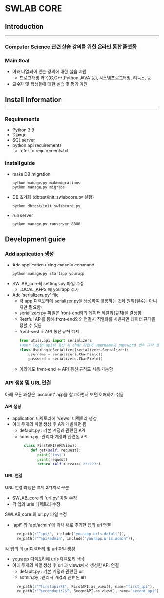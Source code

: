 # SWLAB CORE

## Introduction

---
### Computer Science 관련 실습 강의를 위한 온라인 통합 플랫폼

### Main Goal
- 아래 나열되어 있는 강의에 대한 실습 지원
    - 프로그래밍 과목(C,C++,Python,JAVA 등), 시스템프로그래밍, 리눅스, 등
- 교수자 및 학생들에 대한 실습 및 평가 지원

## Install Information

---
### Requirements

- Python 3.9
- Django
- SQL server
- python api requirements
  - refer to requirements.txt

### Install guide

- make DB migration
  ```console
  python manage.py makemigrations
  python manage.py migrate
  ```
- DB 초기화 (dbtest/init_swlabcore.py 실행)
   ```console
  python dbtest/init_swlabcore.py
  ```
- run server
  ```console
  python manage.py runserver 8000
  ```

## Development guide

### Add application 생성

- Add application using console command
  ```console
  python manage.py startapp yourapp
  ```
- SWLAB_core의 settings.py 파일 수정
  - LOCAL_APPS 에 yourapp 추가
- Add 'serializers.py' file
  - 각 app 디렉토리에 serializer.py을 생성하여 활용하는 것이 원칙(필수는 아니지만 필요함)
  - serializers.py 파일은 front-end와의 데이터 직렬화(규칙)을 결정함 
  - Restful API를 통해 front-end와의 연결시 직렬화를 사용하면 데이터 규칙을 정할 수 있음
  - front-end -> API 통신 규칙 예제
     ```python
    from utils.api import serializers
    #user login api와 통신 시 char 타입의 username과 password 변수 규칙 생성
    class UserLoginSerializer(serializers.Serializer):
         username = serializers.CharField()
         password = serializers.CharField()
     ```
  - 이외에도 front-end <- API 통신 규칙도 사용 가능함

### API 생성 및 URL 연결
아래 모든 과정은 'account' app을 참고하면서 보면 이해하기 쉬움

#### API 생성
- application 디렉토리에 'views' 디렉토리 생성
- 아래 두개의 파일 생성 후 API 개발하면 됨
  - default.py : 기본 계정과 관련된 API
  - admin.py : 관리자 계정과 관련된 API
    ```python
      class FirstAPI(APIView):
         def get(self, request):
            print('test')
            print(request)
            return self.success('??????')
    ```

#### URL 연결
URL 연결 과정은 크게 2가지로 구분
- SWLAB_core 의 'url.py' 파일 수정 
- 각 앱의 urls 디렉토리 수정

SWLAB_core 의 url.py 파일 수정

- 'api/' 와 'api/admin'에 각각 새로 추가한 앱의 url 연결
  ```python
    re_path(r"^api/", include("yourapp.urls.defult")),
    re_path(r"^api/admin", include("yourapp.urls.admin")),
  ```

각 앱의 의 url디렉터리 및 url 파일 생성

- yourapp 디렉토리에 urls 디렉토리 생성
- 아래 두개의 파일 생성 후 url 과 views에서 생성한 API 연결
  - default.py : 기본 계정과 관련된 url
  - admin.py : 관리자 계정과 관련된 url
  ```python
    re_path(r"^firstapi/?$", FirstAPI.as_view(), name="first_api"),
    re_path(r"^secondapi/?$", SecondAPI.as_view(), name="second_api"),
  ```
